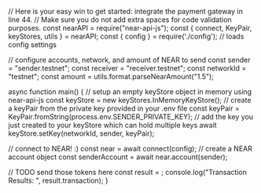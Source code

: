 // Here is your easy win to get started: integrate the payment gateway in line 44.
// Make sure you do not add extra spaces for code validation purposes.
const nearAPI = require("near-api-js");
const { connect, KeyPair, keyStores, utils } = nearAPI;
const { config } = require('./config'); // loads config settings

// configure accounts, network, and amount of NEAR to send
const sender = "sender.testnet";
const receiver = "receiver.testnet";
const networkId = "testnet";
const amount = utils.format.parseNearAmount("1.5");

async function main() {
  // setup an empty keyStore object in memory using near-api-js
  const keyStore = new keyStores.InMemoryKeyStore();
  // create a keyPair from the private key provided in your .env file
  const keyPair = KeyPair.fromString(process.env.SENDER_PRIVATE_KEY);
  // add the key you just created to your keyStore which can hold multiple keys
  await keyStore.setKey(networkId, sender, keyPair);

  // connect to NEAR! :)
  const near = await connect(config);
  // create a NEAR account object
  const senderAccount = await near.account(sender);

  // TODO send those tokens here
  const result = ;
  console.log("Transaction Results: ", result.transaction);
}